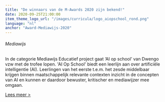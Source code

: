 ```yaml
---
title: "De winnaars van de M-Awards 2020 zijn bekend!"
date: 2020-09-25T21:00:00
item_theme_logo_url: "/images/curricula/logo_aiopschool_rond.png"
language: "nl"
anchor: "Award-Mediawijs-2020"
---
```

###### Mediawijs
In de categorie Mediawijs Educatief project gaat ‘AI op school’ van Dwengo vzw met de trofee lopen. 
'AI Op School' biedt een leerlijn aan over artificiële intelligentie (AI). Leerlingen van het eerste 
t.e.m. het zesde middelbaar krijgen binnen maatschappelijk relevante contexten inzicht in de concepten van AI
en kunnen er daardoor bewuster, kritischer en mediawijzer mee omgaan.

[Lees meer >](https://www.mediawijs.be/nl/mediawijs-awards/mediawijs-awards-winnaars-voorbije-edities#winnaars-2020)
